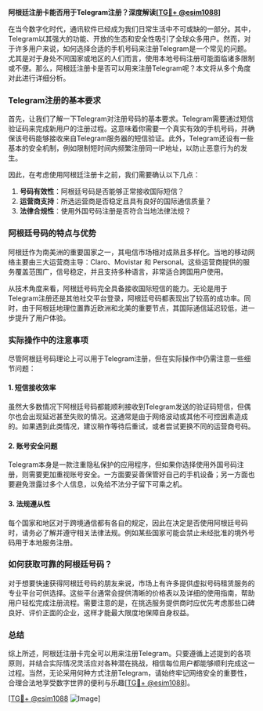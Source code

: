 **阿根廷注册卡能否用于Telegram注册？深度解读[[TG💪+ @esim1088](https://t.me/s/esim1088)]**

在当今数字化时代，通讯软件已经成为我们日常生活中不可或缺的一部分。其中，Telegram以其强大的功能、开放的生态和安全性吸引了全球众多用户。然而，对于许多用户来说，如何选择合适的手机号码来注册Telegram是一个常见的问题。尤其是对于身处不同国家或地区的人们而言，使用本地号码注册可能面临诸多限制或不便。那么，阿根廷注册卡是否可以用来注册Telegram呢？本文将从多个角度对此进行详细分析。

### Telegram注册的基本要求

首先，让我们了解一下Telegram对注册号码的基本要求。Telegram需要通过短信验证码来完成新用户的注册过程。这意味着你需要一个真实有效的手机号码，并确保该号码能够接收来自Telegram服务器的短信验证。此外，Telegram还设有一些基本的安全机制，例如限制短时间内频繁注册同一IP地址，以防止恶意行为的发生。

因此，在考虑使用阿根廷注册卡之前，我们需要确认以下几点：
1. **号码有效性**：阿根廷号码是否能够正常接收国际短信？
2. **运营商支持**：所选运营商是否稳定且具有良好的国际通信质量？
3. **法律合规性**：使用外国号码注册是否符合当地法律法规？

### 阿根廷号码的特点与优势

阿根廷作为南美洲的重要国家之一，其电信市场相对成熟且多样化。当地的移动网络主要由三大运营商主导：Claro、Movistar 和 Personal。这些运营商提供的服务覆盖范围广，信号稳定，并且支持多种语言，非常适合跨国用户使用。

从技术角度来看，阿根廷号码完全具备接收国际短信的能力。无论是用于Telegram注册还是其他社交平台登录，阿根廷号码都表现出了较高的成功率。同时，由于阿根廷地理位置靠近欧洲和北美的重要节点，其国际通信延迟较低，进一步提升了用户体验。

### 实际操作中的注意事项

尽管阿根廷号码理论上可以用于Telegram注册，但在实际操作中仍需注意一些细节问题：

#### 1. 短信接收效率
虽然大多数情况下阿根廷号码都能顺利接收到Telegram发送的验证码短信，但偶尔也会出现延迟甚至失败的情况。这通常是由于网络波动或其他不可控因素造成的。如果遇到此类情况，建议稍作等待后重试，或者尝试更换不同的运营商号码。

#### 2. 账号安全问题
Telegram本身是一款注重隐私保护的应用程序，但如果你选择使用外国号码注册，则需要更加重视账号安全。一方面要妥善保管好自己的手机设备；另一方面也要避免泄露过多个人信息，以免给不法分子留下可乘之机。

#### 3. 法规遵从性
每个国家和地区对于跨境通信都有各自的规定，因此在决定是否使用阿根廷号码时，请务必了解并遵守相关法律法规。例如某些国家可能会禁止未经批准的境外号码用于本地服务注册。

### 如何获取可靠的阿根廷号码？

对于想要快速获得阿根廷号码的朋友来说，市场上有许多提供虚拟号码租赁服务的专业平台可供选择。这些平台通常会提供清晰的价格表以及详细的使用指南，帮助用户轻松完成注册流程。需要注意的是，在挑选服务提供商时应优先考虑那些口碑良好、评价正面的企业，这样才能最大限度地保障自身权益。

### 总结

综上所述，阿根廷注册卡完全可以用来注册Telegram。只要遵循上述提到的各项原则，并结合实际情况灵活应对各种潜在挑战，相信每位用户都能够顺利完成这一过程。当然，无论采用何种方式注册Telegram，请始终牢记网络安全的重要性，合理合法地享受数字世界的便利与乐趣[[TG💪+ @esim1088](https://t.me/s/esim1088)]。

[[TG💪+ @esim1088](https://t.me/s/esim1088) ![Image](https://i.postimg.cc/4NQfJmqS/Snipaste-2025-05-13-00-14-12.png)]